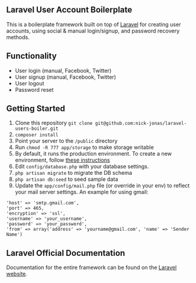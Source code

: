 ## Laravel User Account Boilerplate

This is a boilerplate framework built on top of [Laravel](http://laravel.com/docs) for creating user accounts, using social & manual login/signup, and password recovery methods.

## Functionality

 * User login (manual, Facebook, Twitter)
 * User signup (manual, Facebook, Twitter)
 * User logout
 * Password reset

## Getting Started

1. Clone this repository ```git clone git@github.com:nick-jonas/laravel-users-boiler.git```
2.  ```composer install```
3.  Point your server to the ```/public``` directory
4.  Run ```chmod -R 777 app/storage``` to make storage writable
5.  By default, it runs the production environment.  To create a new environment, follow [these instructions](http://laravel.com/docs/configuration#environment-configuration)
6.  Edit ```config/database.php``` with your database settings.
7.  ```php artisan migrate``` to migrate the DB schema
8.  ```php artisan db:seed``` to seed sample data
9. Update the ```app/config/mail.php``` file (or override in your env) to reflect your mail server settings.  An example for using gmail:

```
'host' => 'smtp.gmail.com',
'port' => 465,
'encryption' => 'ssl',
'username' => 'your_username',
'password' => 'your_password',
'from' => array('address' => 'yourname@gmail.com', 'name' => 'Sender Name')
```


## Laravel Official Documentation

Documentation for the entire framework can be found on the [Laravel website](http://laravel.com/docs).